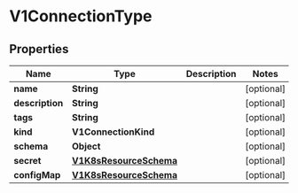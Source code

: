 

# V1ConnectionType


## Properties

Name | Type | Description | Notes
------------ | ------------- | ------------- | -------------
**name** | **String** |  |  [optional]
**description** | **String** |  |  [optional]
**tags** | **String** |  |  [optional]
**kind** | **V1ConnectionKind** |  |  [optional]
**schema** | **Object** |  |  [optional]
**secret** | [**V1K8sResourceSchema**](V1K8sResourceSchema.md) |  |  [optional]
**configMap** | [**V1K8sResourceSchema**](V1K8sResourceSchema.md) |  |  [optional]



